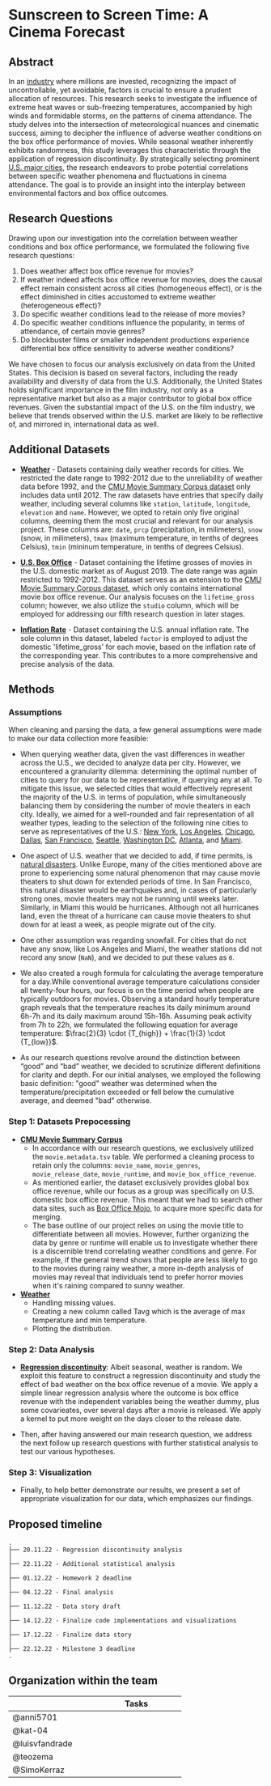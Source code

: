# Sunscreen to Screen Time: A Cinema Forecast

## Abstract
In an [industry](https://en.wikipedia.org/wiki/Film_industry) where millions are invested, recognizing the impact of uncontrollable, yet avoidable, factors is crucial to ensure a prudent allocation of resources. This research seeks to investigate the influence of extreme heat waves or sub-freezing temperatures, accompanied by high winds and formidable storms, on the patterns of cinema attendance. The study delves into the intersection of meteorological nuances and cinematic success, aiming to decipher the influence of adverse weather conditions on the box office performance of movies. While seasonal weather inherently exhibits randomness, this study leverages this characteristic through the application of regression discontinuity. By strategically selecting prominent [U.S. major cities](https://en.wikipedia.org/wiki/Metropolitan_statistical_area), the research endeavors to probe potential correlations between specific weather phenomena and fluctuations in cinema attendance. The goal is to provide an insight into the interplay between environmental factors and box office outcomes.

## Research Questions
Drawing upon our investigation into the correlation between weather conditions and box office performance, we formulated the following five research questions:

1. Does weather affect box office revenue for movies?
2. If weather indeed affects box office revenue for movies, does the causal effect remain consistent across all cities (homogeneous effect), or is the effect diminished in cities accustomed to extreme weather (heterogeneous effect)?
3. Do specific weather conditions lead to the release of more movies?
4. Do specific weather conditions influence the popularity, in terms of attendance, of certain movie genres?
5. Do blockbuster films or smaller independent productions experience differential box office sensitivity to adverse weather conditions?

We have chosen to focus our analysis exclusively on data from the United States. This decision is based on several factors, including the ready availability and diversity of data from the U.S. Additionally, the United States holds significant importance in the film industry, not only as a representative market but also as a major contributor to global box office revenues. Given the substantial impact of the U.S. on the film industry, we believe that trends observed within the U.S. market are likely to be reflective of, and mirrored in, international data as well.

## Additional Datasets 
- [**Weather**](https://www.ncei.noaa.gov/) - Datasets containing daily weather records for cities. We restricted the date range to 1992-2012 due to the unreliability of weather data before 1992, and the [CMU Movie Summary Corpus dataset](http://www.cs.cmu.edu/~ark/personas/) only includes data until 2012. The raw datasets have entries that specify daily weather, including several columns like `station`, `latitude`, `longitude`, `elevation` and `name`. However, we opted to retain only five original columns, deeming them the most crucial and relevant for our analysis project. These columns are: `date`, `prcp` (precipitation, in milimeters), `snow` (snow, in milimeters), `tmax` (maximum temperature, in tenths of degrees Celsius), `tmin` (mininum temperature, in tenths of degrees Celsius).

- [**U.S. Box Office**](https://www.boxofficemojo.com/chart/top_lifetime_gross/) - Dataset containing the lifetime grosses of movies in the U.S. domestic market as of August 2019. The date range was again restricted to 1992-2012. This dataset serves as an extension to the [CMU Movie Summary Corpus dataset](http://www.cs.cmu.edu/~ark/personas/), which only contains international movie box office revenue. Our analysis focuses on the `lifetime_gross` column; however, we also utilize the `studio` column, which will be employed for addressing our fifth research question in later stages.

- [**Inflation Rate**](https://www.bls.gov/data/inflation_calculator.htm) - Dataset containing the U.S. annual inflation rate. The sole column in this dataset, labeled `factor` is employed to adjust the domestic 'lifetime_gross' for each movie, based on the inflation rate of the corresponding year. This contributes to a more comprehensive and precise analysis of the data.

## Methods

### Assumptions

When cleaning and parsing the data, a few general assumptions were made to make our data collection more feasible:

- When querying weather data, given the vast differences in weather across the U.S., we decided to analyze data per city. However, we encountered a granularity dilemma: determining the optimal number of cities to query for our data to be representative, if querying any at all. To mitigate this issue, we selected cities that would effectively represent the majority of the U.S. in terms of population, while simultaneously balancing them by considering the number of movie theaters in each city. Ideally, we aimed for a well-rounded and fair representation of all weather types, leading to the selection of the following nine cities to serve as representatives of the U.S.: [New York](https://en.wikipedia.org/wiki/New_York_City), [Los Angeles](https://en.wikipedia.org/wiki/Los_Angeles), [Chicago](https://en.wikipedia.org/wiki/Chicago), [Dallas](https://en.wikipedia.org/wiki/Dallas), [San Francisco](https://en.wikipedia.org/wiki/San_Francisco), [Seattle](https://en.wikipedia.org/wiki/Seattle), [Washington DC](https://en.wikipedia.org/wiki/Washington,_D.C.), [Atlanta](https://en.wikipedia.org/wiki/Atlanta), and [Miami](https://en.wikipedia.org/wiki/Miami).

- One aspect of U.S. weather that we decided to add, if time permits, is [natural disasters](https://en.wikipedia.org/wiki/List_of_natural_disasters_in_the_United_States). Unlike Europe, many of the cities mentioned above are prone to experiencing some natural phenomenon that may cause movie theaters to shut down for extended periods of time. In San Francisco, this natural disaster would be earthquakes and, in cases of particularly strong ones, movie theaters may not be running until weeks later. Similarly, in Miami this would be hurricanes. Although not all hurricanes land, even the threat of a hurricane can cause movie theaters to shut down for at least a week, as people migrate out of the city.

- One other assumption was regarding snowfall. For cities that do not have any snow, like Los Angeles and Miami, the weather stations did not record any snow (`NaN`), and we decided to put these values as `0`.

- We also created a rough formula for calculating the average temperature for a day.While conventional average temperature calculations consider all twenty-four hours, our focus is on the time period when people are typically outdoors for movies. Observing a standard hourly temperature graph reveals that the temperature reaches its daily minimum around 6h-7h and its daily maximum around 15h-16h. Assuming peak activity from 7h to 22h, we formulated the following equation for average temperature: $\frac{2}{3} \cdot {T_{high}} + \frac{1}{3} \cdot {T_{low}}$.

- As our research questions revolve around the distinction between “good” and “bad” weather, we decided to scrutinize different definitions for clarity and depth. For our initial analyses, we employed the following basic definition: "good" weather was determined when the temperature/precipitation exceeded or fell below the cumulative average, and deemed "bad" otherwise.

### Step 1: Datasets Prepocessing
- [**CMU Movie Summary Corpus**](http://www.cs.cmu.edu/~ark/personas/)
    - In accordance with our research questions, we exclusively utilized the `movie.metadata.tsv` table. We performed a cleaning process to retain only the columns: `movie_name`, `movie_genres`, `movie_release_date`, `movie_runtime`, and `movie_box_office_revenue`. 
    - As mentioned earlier, the dataset exclusively provides global box office revenue, while our focus as a group was specifically on U.S. domestic box office revenue. This meant that we had to search other data sites, such as [Box Office Mojo](https://www.boxofficemojo.com/chart/top_lifetime_gross/), to acquire more specific data for merging. 
    - The base outline of our project relies on using the movie title to differentiate between all movies. However, further organizing the data by genre or runtime will enable us to investigate whether there is a discernible trend correlating weather conditions and genre. For example, if the general trend shows that people are less likely to go to the movies during rainy weather, a more in-depth analysis of movies may reveal that individuals tend to prefer horror movies when it's raining compared to sunny weather.
- [**Weather**](https://www.ncei.noaa.gov/)
    - Handling missing values.
    - Creating a new column called Tavg which is the average of max temperature and min temperature.
    - Plotting the distribution.

### Step 2: Data Analysis
- [**Regression discontinuity**](https://en.wikipedia.org/wiki/Regression_discontinuity_design): Albeit seasonal, weather is random. We exploit this feature to construct a regression discontinuity and study the effect of bad weather on the box office revenue of a movie. We apply a simple linear regression analysis where the outcome is box office revenue with the independent variables being the weather dummy, plus some covarieates, over several days after a movie is released. We apply a kernel to put more weight on the days closer to the release date.

- Then, after having answered our main research question, we address the next follow up research questions with further statistical analysis to test our various hypotheses.

### Step 3: Visualization
- Finally, to help better demonstrate our results, we present a set of appropriate visualization for our data, which emphasizes our findings.

## Proposed timeline
```
.
├── 20.11.22 - Regression discontinuity analysis
│  
├── 22.11.22 - Additional statistical analysis
│  
├── 01.12.22 - Homework 2 deadline
│    
├── 04.12.22 - Final analysis
│  
├── 11.12.22 - Data story draft
│  
├── 14.12.22 - Finalize code implementations and visualizations
│  
├── 17.12.22 - Finalize data story
│  
├── 22.12.22 - Milestone 3 deadline
.

```

## Organization within the team
<table class="tg" style="undefined;table-layout: fixed; width: 342px">
<colgroup>
<col style="width: 164px">
<col style="width: 178px">
</colgroup>
<thead>
  <tr>
    <th class="tg-0lax"></th>
    <th class="tg-0lax">Tasks</th>
  </tr>
</thead>
<tbody>
  <tr>
    <td class="tg-0lax">@anni5701</td>
    <td class="tg-0lax"></td>
  </tr>
  <tr>
    <td class="tg-0lax">@kat-04</td>
    <td class="tg-0lax"></td>
  </tr>
  <tr>
    <td class="tg-0lax">@luisvfandrade</td>
    <td class="tg-0lax"></td>
  </tr>
  <tr>
    <td class="tg-0lax">@teozema</td>
    <td class="tg-0lax"></td>
  </tr>
  <tr>
    <td class="tg-0lax">@SimoKerraz</td>
    <td class="tg-0lax"></td>
  </tr>
</tbody>
</table>